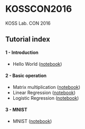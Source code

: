 # KOSSCON2016
KOSS Lab. CON 2016 

## Tutorial index

#### 1 - Introduction
- Hello World ([notebook](https://github.com/hephaex/KOSSCON2016/blob/master/src/01_hello_world.ipynb))

#### 2 - Basic operation
- Matrix multiplication ([notebook]())
- Linear Regression ([notebook]())
- Logistic Regression ([notebook]())

#### 3 - MNIST
- MNIST ([notebook]())
